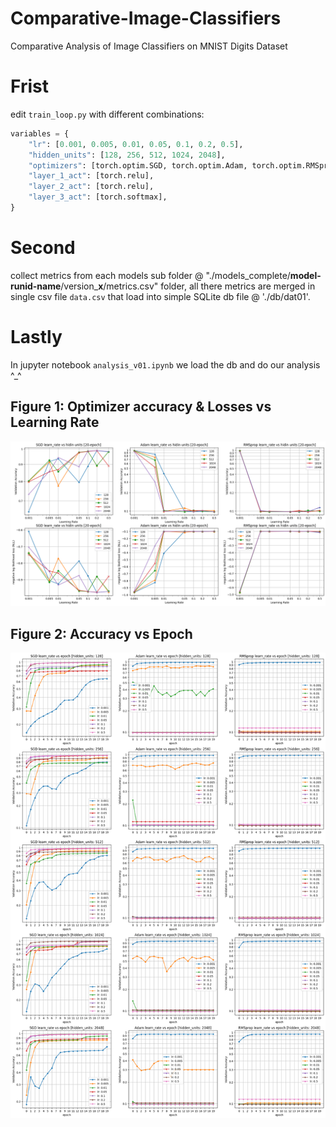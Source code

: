 # Comparative-Image-Classifiers
Comparative Analysis of Image Classifiers on MNIST Digits Dataset

# Frist
edit `train_loop.py` with different combinations:
```python
variables = {
    "lr": [0.001, 0.005, 0.01, 0.05, 0.1, 0.2, 0.5],
    "hidden_units": [128, 256, 512, 1024, 2048],
    "optimizers": [torch.optim.SGD, torch.optim.Adam, torch.optim.RMSprop],
    "layer_1_act": [torch.relu],
    "layer_2_act": [torch.relu],
    "layer_3_act": [torch.softmax],
}
```

# Second
collect metrics from each models sub folder @ "./models_complete/**model-runid-name**/version_**x**/metrics.csv" folder,
all there metrics are merged in single csv file `data.csv` that load into simple SQLite db file @ './db/dat01'.

# Lastly
In jupyter notebook `analysis_v01.ipynb` we load the db and do our analysis ^_^

## Figure 1: Optimizer accuracy & Losses vs Learning Rate
![Figure 1: Optimizer accuracy & Losses vs Learning Rate](https://github.com/Hosen1989/Comparative-Image-Classifiers/blob/main/info/figure_01.png)

## Figure 2: Accuracy vs Epoch
![Figure 2: Accuracy vs Epoch](https://github.com/Hosen1989/Comparative-Image-Classifiers/blob/main/info/figure_02.png)
